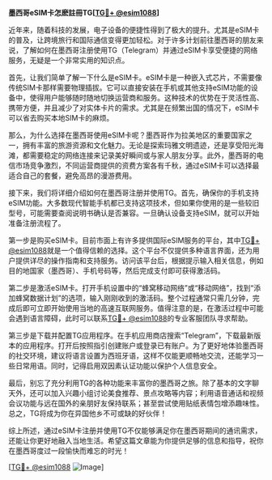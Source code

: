 **墨西哥eSIM卡怎麽註冊TG[[TG💪+ @esim1088](https://t.me/s/esim1088)]**

近年来，随着科技的发展，电子设备的便捷性得到了极大的提升。尤其是eSIM卡的普及，让跨境旅行和国际通信变得更加轻松。对于许多计划前往墨西哥的朋友来说，了解如何在墨西哥注册使用TG（Telegram）并通过eSIM卡享受便捷的网络服务，无疑是一个非常实用的知识点。

首先，让我们简单了解一下什么是eSIM卡。eSIM卡是一种嵌入式芯片，不需要像传统SIM卡那样需要物理插拔。它可以直接安装在手机或其他支持eSIM功能的设备中，使得用户能够随时随地切换运营商和服务。这种技术的优势在于灵活性高、携带方便，并且减少了对实体卡片的需求。尤其是在频繁出国的情况下，eSIM卡可以省去购买本地SIM卡的麻烦。

那么，为什么选择在墨西哥使用eSIM卡呢？墨西哥作为拉美地区的重要国家之一，拥有丰富的旅游资源和文化魅力。无论是探索玛雅文明遗迹，还是享受阳光海滩，都需要稳定的网络连接来记录美好瞬间或与家人朋友分享。此外，墨西哥的电信市场竞争激烈，不同运营商提供的资费方案各有千秋，通过eSIM卡可以选择最适合自己的套餐，避免高昂的漫游费用。

接下来，我们将详细介绍如何在墨西哥注册并使用TG。首先，确保你的手机支持eSIM功能。大多数现代智能手机都已支持这项技术，但如果你使用的是一些较旧型号，可能需要查阅说明书确认是否兼容。一旦确认设备支持eSIM，就可以开始准备注册流程了。

第一步是购买eSIM卡。目前市面上有许多提供国际eSIM服务的平台，其中[TG💪+ @esim1088](https://t.me/s/esim1088)就是一个值得信赖的选择。这个平台不仅提供多种语言界面，还为用户提供详尽的操作指南和支持服务。访问该平台后，根据提示输入相关信息，例如目的地国家（墨西哥）、手机号码等，然后完成支付即可获得激活码。

第二步是激活eSIM卡。打开手机设置中的“蜂窝移动网络”或“移动网络”，找到“添加蜂窝数据计划”的选项，输入刚刚收到的激活码。整个过程通常只需几分钟，完成后即可立即开始使用当地的高速互联网服务。值得注意的是，在激活过程中可能会遇到语言障碍，此时可以联系[TG💪+ @esim1088](https://t.me/s/esim1088)的专业客服团队寻求帮助。

第三步是下载并配置TG应用程序。在手机应用商店搜索“Telegram”，下载最新版本的应用程序。打开后按照指引创建账户或登录已有账户。为了更好地体验墨西哥的社交环境，建议将语言设置为西班牙语，这样不仅能更顺畅地交流，还能学习一些日常用语。同时，记得启用双因素认证功能以保护个人信息安全。

最后，别忘了充分利用TG的各种功能来丰富你的墨西哥之旅。除了基本的文字聊天外，还可以加入兴趣小组讨论美食推荐、景点攻略等内容；利用语音通话和视频会议功能与远在国外的亲朋好友保持联系；甚至尝试使用贴纸表情包增添趣味性。总之，TG将成为你在异国他乡不可或缺的好伙伴！

综上所述，通过eSIM卡注册并使用TG不仅能够满足你在墨西哥期间的通讯需求，还能让你更好地融入当地生活。希望这篇文章能为你提供足够的信息和指导，祝你在墨西哥度过一段愉快而难忘的时光！ 

[[TG💪+ @esim1088](https://t.me/s/esim1088) ![Image](https://i.postimg.cc/4NQfJmqS/Snipaste-2025-05-13-00-14-12.png)]